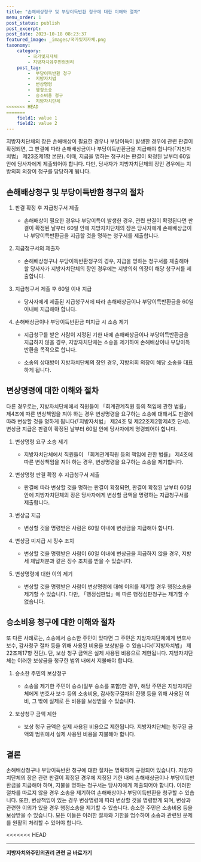 ```yaml
---
title: "손해배상청구 및 부당이득반환 청구에 대한 이해와 절차"
menu_order: 1
post_status: publish
post_excerpt: 
post_date: 2023-10-18 08:23:37
featured_image: _images/국가및지자체.png
taxonomy:
    category:
        - 국가및지자체
        - 지방자치와주민의권리
    post_tag:
        -  부당이득반환 청구
        -  지방자치법
        -  변상명령
        -  행정소송
        -  승소비용 청구
        -  지방자치단체
<<<<<<< HEAD
=======
    field1: value 1
    field2: value 2
---
```



지방자치단체의 장은 손해배상이 필요한 경우나 부당이득이 발생한 경우에 관련 판결이 확정되면, 그 판결에 따라 손해배상금이나 부당이득반환금을 지급해야 합니다(「지방자치법」 제23조제1항 본문). 이때, 지급을 명하는 청구서는 판결이 확정된 날부터 60일 안에 당사자에게 제출되어야 합니다. 다만, 당사자가 지방자치단체의 장인 경우에는 지방의회 의장이 청구를 담당하게 됩니다.

## 손해배상청구 및 부당이득반환 청구의 절차

1. 판결 확정 후 지급청구서 제출
   - 손해배상이 필요한 경우나 부당이득이 발생한 경우, 관련 판결이 확정된다면 판결이 확정된 날부터 60일 안에 지방자치단체의 장은 당사자에게 손해배상금이나 부당이득반환금을 지급할 것을 명하는 청구서를 제출합니다.

2. 지급청구서의 제출자
   - 손해배상청구나 부당이득반환청구의 경우, 지급을 명하는 청구서를 제출해야 할 당사자가 지방자치단체의 장인 경우에는 지방의회 의장이 해당 청구서를 제출합니다.

3. 지급청구서 제출 후 60일 이내 지급
   - 당사자에게 제출된 지급청구서에 따라 손해배상금이나 부당이득반환금을 60일 이내에 지급해야 합니다.

4. 손해배상금이나 부당이득반환금 미지급 시 소송 제기
   - 지급청구를 받은 사람이 지정된 기한 내에 손해배상금이나 부당이득반환금을 지급하지 않을 경우, 지방자치단체는 소송을 제기하여 손해배상이나 부당이득반환을 목적으로 합니다.

   - 소송의 상대방이 지방자치단체의 장인 경우, 지방의회 의장이 해당 소송을 대표하게 됩니다.

## 변상명령에 대한 이해와 절차

다른 경우로는, 지방자치단체에서 직원들이 「회계관계직원 등의 책임에 관한 법률」 제4조에 따른 변상책임을 져야 하는 경우 변상명령을 요구하는 소송에 대해서도 판결에 따라 변상할 것을 명하게 됩니다(「지방자치법」 제24조 및 제22조제2항제4호 단서). 변상금 지급은 판결이 확정된 날부터 60일 안에 당사자에게 명령되어야 합니다.

1. 변상명령 요구 소송 제기
   - 지방자치단체에서 직원들이 「회계관계직원 등의 책임에 관한 법률」 제4조에 따른 변상책임을 져야 하는 경우, 변상명령을 요구하는 소송을 제기합니다.

2. 변상명령 판결 확정 후 지급청구서 제출
   - 판결에 따라 변상할 것을 명하는 판결이 확정되면, 판결이 확정된 날부터 60일 안에 지방자치단체의 장은 당사자에게 변상할 금액을 명령하는 지급청구서를 제출합니다.

3. 변상금 지급
   - 변상할 것을 명령받은 사람은 60일 이내에 변상금을 지급해야 합니다.

4. 변상금 미지급 시 징수 조치
   - 변상할 것을 명령받은 사람이 60일 이내에 변상금을 지급하지 않을 경우, 지방세 체납처분과 같은 징수 조치를 받을 수 있습니다.

5. 변상명령에 대한 이의 제기
   - 변상할 것을 명령받은 사람이 변상명령에 대해 이의를 제기할 경우 행정소송을 제기할 수 있습니다. 다만, 「행정심판법」에 따른 행정심판청구는 제기할 수 없습니다.

## 승소비용 청구에 대한 이해와 절차

또 다른 사례로는, 소송에서 승소한 주민이 있다면 그 주민은 지방자치단체에게 변호사 보수, 감사청구 절차 등을 위해 사용된 비용을 보상받을 수 있습니다(「지방자치법」 제22조제17항 전단). 단, 보상 청구 금액은 실제 사용된 비용으로 제한됩니다. 지방자치단체는 이러한 보상금을 청구한 범위 내에서 지불해야 합니다.

1. 승소한 주민의 보상청구
   - 소송을 제기한 주민이 승소(일부 승소를 포함)한 경우, 해당 주민은 지방자치단체에게 변호사 보수 등의 소송비용, 감사청구절차의 진행 등을 위해 사용된 여비, 그 밖에 실제로 든 비용을 보상받을 수 있습니다.

2. 보상청구 금액 제한
   - 보상 청구 금액은 실제 사용된 비용으로 제한됩니다. 지방자치단체는 청구된 금액의 범위에서 실제 사용된 비용을 지불해야 합니다.

## 결론

손해배상청구나 부당이득반환 청구에 대한 절차는 명확하게 규정되어 있습니다. 지방자치단체의 장은 관련 판결이 확정된 경우에 지정된 기한 내에 손해배상금이나 부당이득반환금을 지급해야 하며, 지불을 명하는 청구서는 당사자에게 제출되어야 합니다. 이러한 절차를 따르지 않을 경우 소송을 제기하여 손해배상이나 부당이득반환을 청구할 수 있습니다. 또한, 변상책임이 있는 경우 변상명령에 따라 변상할 것을 명령받게 되며, 변상과 관련한 이의가 있을 경우 행정소송을 제기할 수 있습니다. 승소한 주민은 소송비용 등을 보상받을 수 있습니다. 모든 이들은 이러한 절차와 기한을 엄수하여 소송과 관련된 문제를 원활히 처리할 수 있어야 합니다.

<<<<<<< HEAD


<!-- wp:separator -->
<hr class="wp-block-separator has-alpha-channel-opacity"/>
<!-- /wp:separator -->

<!-- wp:group {"backgroundColor":"base","layout":{"type":"constrained"}} -->
<div class="wp-block-group has-base-background-color has-background"><!-- wp:paragraph {"align":"center","fontSize":"large"} -->
<p class="has-text-align-center has-large-font-size"><strong>지방자치와주민의권리 관련 글 바로가기</strong></p>
<!-- /wp:paragraph -->


<!-- wp:latest-posts
{"categories":[{"id":7159,"count":19,"description":"","link":"https://uknowlaw.com/category/%ec%a7%80%eb%b0%a9%ec%9e%90%ec%b9%98%ec%99%80%ec%a3%bc%eb%af%bc%ec%9d%98%ea%b6%8c%eb%a6%ac/","name":"지방자치와주민의권리","slug":"지방자치와주민의권리","taxonomy":"category","parent":0,"meta":[],"_links":{"self":[{"href":"https://uknowlaw.com/wp-json/wp/v2/categories/7159"}],"collection":[{"href":"https://uknowlaw.com/wp-json/wp/v2/categories"}],"about":[{"href":"https://uknowlaw.com/wp-json/wp/v2/taxonomies/category"}],"wp:post_type":[{"href":"https://uknowlaw.com/wp-json/wp/v2/posts?categories=7159"}],"curies":[{"name":"wp","href":"https://api.w.org/{rel}","templated":true}]}}],"postsToShow":100,"excerptLength":28,"postLayout":"grid","columns":2,"featuredImageAlign":"left","featuredImageSizeSlug":"large","fontSize":"medium"} /--></div>
<!-- /wp:group -->